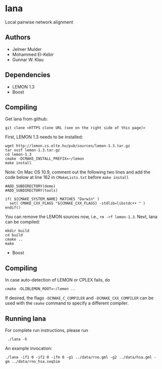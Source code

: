 lana
=======

Local pairwise network alignment

Authors
-------
* Jelmer Mulder
* Mohammed El-Kebir
* Gunnar W. Klau

Dependencies
------------

* LEMON 1.3
* Boost

Compiling
---------

Get lana from github:

    git clone <HTTPS clone URL (see on the right side of this page)>


First, LEMON 1.3 needs to be installed:

    wget http://lemon.cs.elte.hu/pub/sources/lemon-1.3.tar.gz
    tar xvzf lemon-1.3.tar.gz
    cd lemon-1.3
    cmake -DCMAKE_INSTALL_PREFIX=~/lemon
    make install

Note: On Mac OS 10.9, comment out the following two lines and add the code below at line 162 in `CMakeLists.txt` before `make install`


    #ADD_SUBDIRECTORY(demo)
    #ADD_SUBDIRECTORY(tools)

    if( ${CMAKE_SYSTEM_NAME} MATCHES "Darwin" )
      set( CMAKE_CXX_FLAGS "${CMAKE_CXX_FLAGS} -stdlib=libstdc++ " )
    endif()

You can remove the LEMON sources now, i.e., `rm -rf lemon-1.3`. Next, lana can be compiled:

    mkdir build
    cd build
    cmake ..
    make

* Boost

Compiling
------------




In case auto-detection of LEMON or CPLEX fails, do

    cmake -DLIBLEMON_ROOT=~/lemon ..

If desired, the flags `-DCMAKE_C_COMPILER` and `-DCMAKE_CXX_COMPILER` can be used with the `cmake` command to specify a different compiler.

Running lana
---------------

For complete run instructions, please run

	 ./lana -h

An example invocation:

    ./lana -if1 0 -if2 0 -ifm 0 -g1 ../data/rno.gml -g2 ../data/hsa.gml -gm ../data/rno_hsa.seqSim
